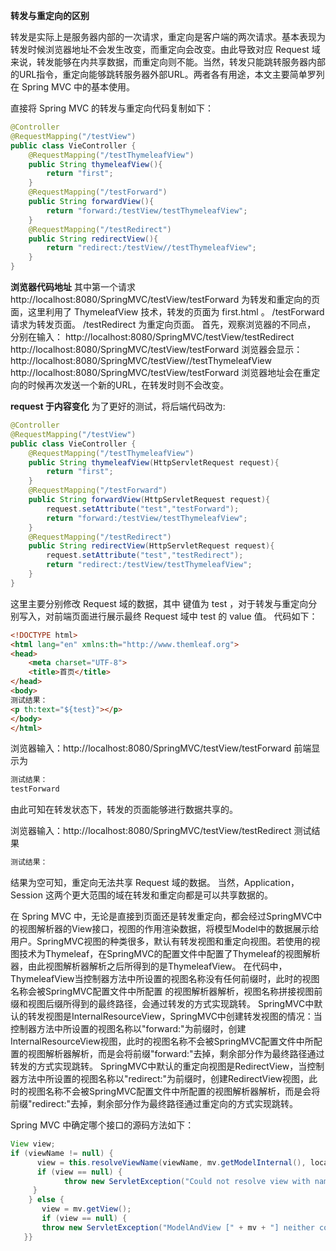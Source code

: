  **转发与重定向的区别**


转发是实际上是服务器内部的一次请求，重定向是客户端的两次请求。基本表现为转发时候浏览器地址不会发生改变，而重定向会改变。由此导致对应 Request 域来说，转发能够在内共享数据，而重定向则不能。当然，转发只能跳转服务器内部的URL指令，重定向能够跳转服务器外部URL。两者各有用途，本文主要简单罗列在 Spring MVC 中的基本使用。


直接将 Spring MVC 的转发与重定向代码复制如下：

```java
@Controller
@RequestMapping("/testView")
public class VieController {
    @RequestMapping("/testThymeleafView")
    public String thymeleafView(){
        return "first";
    }
    @RequestMapping("/testForward")
    public String forwardView(){
        return "forward:/testView/testThymeleafView";
    }
    @RequestMapping("/testRedirect")
    public String redirectView(){
        return "redirect:/testView//testThymeleafView";
    }
}
```
**浏览器代码地址**
其中第一个请求 http://localhost:8080/SpringMVC/testView/testForward 为转发和重定向的页面，这里利用了 ThymeleafView 技术，转发的页面为 first.html 。
/testForward 请求为转发页面。 /testRedirect 为重定向页面。
首先，观察浏览器的不同点，
分别在输入：
http://localhost:8080/SpringMVC/testView/testRedirect
http://localhost:8080/SpringMVC/testView/testForward
浏览器会显示：
http://localhost:8080/SpringMVC/testView//testThymeleafView
http://localhost:8080/SpringMVC/testView/testForward
浏览器地址会在重定向的时候再次发送一个新的URL，在转发时则不会改变。

**request 于内容变化**
    为了更好的测试，将后端代码改为:

```java
@Controller
@RequestMapping("/testView")
public class VieController {
    @RequestMapping("/testThymeleafView")
    public String thymeleafView(HttpServletRequest request){
        return "first";
    }
    @RequestMapping("/testForward")
    public String forwardView(HttpServletRequest request){
        request.setAttribute("test","testForward");
        return "forward:/testView/testThymeleafView";
    }
    @RequestMapping("/testRedirect")
    public String redirectView(HttpServletRequest request){
        request.setAttribute("test","testRedirect");
        return "redirect:/testView/testThymeleafView";
    }
}
```
这里主要分别修改 Request 域的数据，其中 键值为 test ，对于转发与重定向分别写入，对前端页面进行展示最终 Request 域中 test 的 value 值。
代码如下：

```html
<!DOCTYPE html>
<html lang="en" xmlns:th="http://www.themleaf.org">
<head>
    <meta charset="UTF-8">
    <title>首页</title>
</head>
<body>
测试结果：
<p th:text="${test}"></p>
</body>
</html>
```
浏览器输入：http://localhost:8080/SpringMVC/testView/testForward
前端显示为

```html
测试结果：
testForward
```
由此可知在转发状态下，转发的页面能够进行数据共享的。

浏览器输入：http://localhost:8080/SpringMVC/testView/testRedirect
测试结果

```html
测试结果：
```
结果为空可知，重定向无法共享 Request 域的数据。
当然，Application，Session 这两个更大范围的域在转发和重定向都是可以共享数据的。

在 Spring MVC 中，无论是直接到页面还是转发重定向，都会经过SpringMVC中的视图解析器的View接口，视图的作用渲染数据，将模型Model中的数据展示给用户。SpringMVC视图的种类很多，默认有转发视图和重定向视图。若使用的视图技术为Thymeleaf，在SpringMVC的配置文件中配置了Thymeleaf的视图解析器，由此视图解析器解析之后所得到的是ThymeleafView。
在代码中，ThymeleafView当控制器方法中所设置的视图名称没有任何前缀时，此时的视图名称会被SpringMVC配置文件中所配置
的视图解析器解析，视图名称拼接视图前缀和视图后缀所得到的最终路径，会通过转发的方式实现跳转。
SpringMVC中默认的转发视图是InternalResourceView，SpringMVC中创建转发视图的情况：当控制器方法中所设置的视图名称以"forward:"为前缀时，创建InternalResourceView视图，此时的视图名称不会被SpringMVC配置文件中所配置的视图解析器解析，而是会将前缀"forward:"去掉，剩余部分作为最终路径通过转发的方式实现跳转。
SpringMVC中默认的重定向视图是RedirectView，当控制器方法中所设置的视图名称以"redirect:"为前缀时，创建RedirectView视图，此时的视图名称不会被SpringMVC配置文件中所配置的视图解析器解析，而是会将前缀"redirect:"去掉，剩余部分作为最终路径通过重定向的方式实现跳转。

Spring MVC 中确定哪个接口的源码方法如下：

```java
View view;
if (viewName != null) {
      view = this.resolveViewName(viewName, mv.getModelInternal(), locale, request);
      if (view == null) {
            throw new ServletException("Could not resolve view with name '" + mv.getViewName() + "' in servlet with name '" + this.getServletName() + "'");
     }
    } else {
       view = mv.getView();
       if (view == null) {
       throw new ServletException("ModelAndView [" + mv + "] neither contains a view name nor a View object in servlet with name '" + this.getServletName() + "'");
   }}
```
